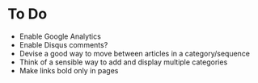 # To Do

- Enable Google Analytics
- Enable Disqus comments?
- Devise a good way to move between articles in a category/sequence
- Think of a sensible way to add and display multiple categories
- Make links bold only in pages
